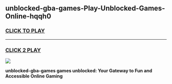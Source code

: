 
## unblocked-gba-games-Play-Unblocked-Games-Online-hqqh0
<h3>
<a href="https://premium76.site?title=unblocked-gba-games&ref=25A">CLICK TO PLAY</a></h3>
<hr>

<h3>
<a href="https://premium76.site?title=unblocked-gba-games&ref=25A">CLICK 2 PLAY</a>
  
</h3>

<a href="https://premium76.site?title=unblocked-gba-games&ref=25A"><img src="https://clearcache.store/games.png"></a>


**unblocked-gba-games games unblocked: Your Gateway to Fun and Accessible Online Gaming**
